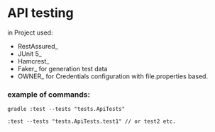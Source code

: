 # API testing

in Project used:

- RestAssured_
- JUnit 5_
- Hamcrest_
- Faker_ for generation test data
- OWNER_ for Credentials configuration with file.properties  based.


### example of commands:

```
gradle :test --tests "tests.ApiTests"

:test --tests "tests.ApiTests.test1" // or test2 etc.


```